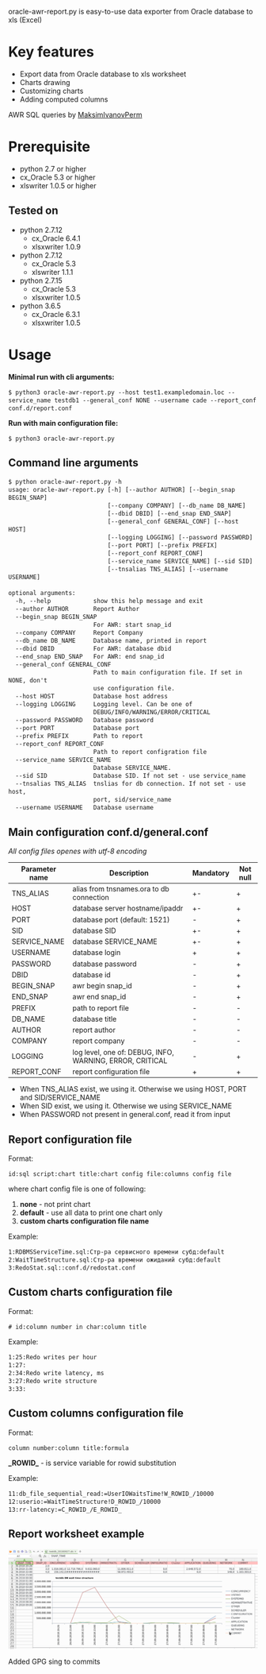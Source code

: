 oracle-awr-report.py is easy-to-use data exporter from Oracle database to xls (Excel)

# Key features
* Export data from Oracle database to xls worksheet
* Charts drawing
* Customizing charts
* Adding computed columns

AWR SQL queries by [MaksimIvanovPerm](https://github.com/MaksimIvanovPerm)

# Prerequisite
* python 2.7 or higher
* cx_Oracle 5.3 or higher
* xlswriter 1.0.5 or higher

## Tested on
* python 2.7.12
  * cx_Oracle 6.4.1
  * xlsxwriter 1.0.9
* python 2.7.12
  * cx_Oracle 5.3
  * xlswriter 1.1.1
* python 2.7.15
  * cx_Oracle 5.3
  * xlsxwriter 1.0.5
* python 3.6.5
  * cx_Oracle 6.3.1 
  * xlsxwriter 1.0.5

# Usage

**Minimal run with cli arguments:**
```
$ python3 oracle-awr-report.py --host test1.exampledomain.loc --service_name testdb1 --general_conf NONE --username cade --report_conf conf.d/report.conf 
```
**Run with main configuration file:**
```
$ python3 oracle-awr-report.py
```

## Command line arguments
```
$ python oracle-awr-report.py -h
usage: oracle-awr-report.py [-h] [--author AUTHOR] [--begin_snap BEGIN_SNAP]
                            [--company COMPANY] [--db_name DB_NAME]
                            [--dbid DBID] [--end_snap END_SNAP]
                            [--general_conf GENERAL_CONF] [--host HOST]
                            [--logging LOGGING] [--password PASSWORD]
                            [--port PORT] [--prefix PREFIX]
                            [--report_conf REPORT_CONF]
                            [--service_name SERVICE_NAME] [--sid SID]
                            [--tnsalias TNS_ALIAS] [--username USERNAME]

optional arguments:
  -h, --help            show this help message and exit
  --author AUTHOR       Report Author
  --begin_snap BEGIN_SNAP
                        For AWR: start snap_id
  --company COMPANY     Report Company
  --db_name DB_NAME     Database name, printed in report
  --dbid DBID           For AWR: database dbid
  --end_snap END_SNAP   For AWR: end snap_id
  --general_conf GENERAL_CONF
                        Path to main configuration file. If set in NONE, don't
                        use configuration file.
  --host HOST           Database host address
  --logging LOGGING     Logging level. Can be one of
                        DEBUG/INFO/WARNING/ERROR/CRITICAL
  --password PASSWORD   Database password
  --port PORT           Database port
  --prefix PREFIX       Path to report
  --report_conf REPORT_CONF
                        Path to report configration file
  --service_name SERVICE_NAME
                        Database SERVICE_NAME.
  --sid SID             Database SID. If not set - use service_name
  --tnsalias TNS_ALIAS  tnslias for db connection. If not set - use host,
                        port, sid/service_name
  --username USERNAME   Database username
```

## Main configuration **conf.d/general.conf**
_All config files openes with utf-8 encoding_

| Parameter name | Description                              		    | Mandatory | Not null
| -------------- | -------------------------------------------------------- | --------- | --------
| TNS_ALIAS      | alias from tnsnames.ora to db connection 		    | +-        | +
| HOST           | database server hostname/ipaddr			    | +-        | +
| PORT		 | database port (default: 1521)                            | -         | +
| SID            | database SID                                             | +-        | +
| SERVICE_NAME   | database SERVICE_NAME                                    | +-        | +
| USERNAME       | database login                            		    | +         | +
| PASSWORD       | database password                        		    | -         | +
| DBID		 | database id						    | -         | +
| BEGIN_SNAP     | awr begin snap_id  			                    | -         | +
| END_SNAP       | awr end snap_id                 		            | -         | +
| PREFIX         | path to report file                  		    | -         | -
| DB_NAME        | database title     			                    | -         | -
| AUTHOR         | report author                            		    | -         | -
| COMPANY        | report company            		                    | -         | -
| LOGGING        | log level, one of: DEBUG, INFO, WARNING, ERROR, CRITICAL | -         | +
| REPORT_CONF    | report configuration file 				    | +         | +

* When TNS_ALIAS exist, we using it. Otherwise we using HOST, PORT and SID/SERVICE_NAME
* When SID exist, we using it. Otherwise we using SERVICE_NAME
* When PASSWORD not present in general.conf, read it from input

## Report configuration file
Format:
```
id:sql script:chart title:chart config file:columns config file
```
where chart config file is one of following:
1. **none** - not print chart
2. **default** - use all data to print one chart only
3. **custom charts configuration file name**

Example:
```
1:RDBMSServiceTime.sql:Стр-ра сервисного времени субд:default
2:WaitTimeStructure.sql:Стр-ра времени ожиданий субд:default
3:RedoStat.sql::conf.d/redostat.conf
```

## Custom charts configuration file
Format:
```
# id:column number in char:column title

```

Example:
```
1:25:Redo writes per hour
1:27:
2:34:Redo write latency, ms
3:27:Redo write structure
3:33:
```

## Custom columns configuration file
Format:
```
column number:column title:formula
```

**\_ROWID\_** - is service variable for rowid substitution

Example:
```
11:db_file_sequential_read:=UserIOWaitsTime!W_ROWID_/10000
12:userio:=WaitTimeStructure!D_ROWID_/10000
13:rr-latency:=C_ROWID_/E_ROWID_
```

## Report worksheet example
![DB wait time structure](DOC/oracle-awr-report.png)

Added GPG sing to commits
